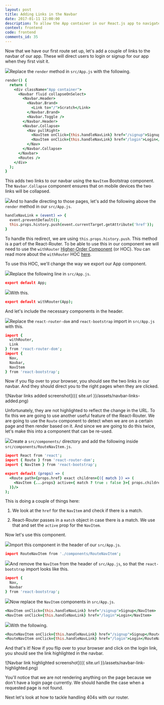 ```yaml
---
layout: post
title: Adding Links in the Navbar
date: 2017-01-11 12:00:00
description: To allow the App container in our React.js app to navigate to a link, we are going to use the withRouter higher-order component. The withRouter HOC from React Router adds the route related props to our component. With this we can call history.push to navigate around our app.
context: frontend
code: frontend
comments_id: 35
---
```


Now that we have our first route set up, let's add a couple of links to the navbar of our app. These will direct users to login or signup for our app when they first visit it.

<img class="code-marker" src="{{ site.url }}/assets/s.png" />Replace the `render` method in `src/App.js` with the following.

``` coffee
render() {
  return (
    <div className="App container">
      <Navbar fluid collapseOnSelect>
        <Navbar.Header>
          <Navbar.Brand>
            <Link to="/">Scratch</Link>
          </Navbar.Brand>
          <Navbar.Toggle />
        </Navbar.Header>
        <Navbar.Collapse>
          <Nav pullRight>
            <NavItem onClick={this.handleNavLink} href="/signup">Signup</NavItem>
            <NavItem onClick={this.handleNavLink} href="/login">Login</NavItem>
          </Nav>
        </Navbar.Collapse>
      </Navbar>
      <Routes />
    </div>
  );
}
```

This adds two links to our navbar using the `NavItem` Bootstrap component. The `Navbar.Collapse` component ensures that on mobile devices the two links will be collapsed.

<img class="code-marker" src="{{ site.url }}/assets/s.png" />And to handle directing to those pages, let's add the following above the `render` method in our `src/App.js`.

``` coffee
handleNavLink = (event) => {
  event.preventDefault();
  this.props.history.push(event.currentTarget.getAttribute('href'));
}
```

To handle this redirect, we are using `this.props.history.push`. This method is a part of the React-Router. To be able to use this in our component we will need to use the `withRouter` [Higher-Order Component](https://facebook.github.io/react/docs/higher-order-components.html) (or HOC). You can read more about the `withRouter` HOC [here](https://reacttraining.com/react-router/web/api/withRouter).

To use this HOC, we'll change the way we export our App component.

<img class="code-marker" src="{{ site.url }}/assets/s.png" />Replace the following line in `src/App.js`.

``` coffee
export default App;
```

<img class="code-marker" src="{{ site.url }}/assets/s.png" />With this.


``` coffee
export default withRouter(App);
```

And let's include the necessary components in the header.

<img class="code-marker" src="{{ site.url }}/assets/s.png" />Replace the `react-router-dom` and `react-bootstrap` import in `src/App.js` with this.

``` coffee
import {
  withRouter,
  Link
} from 'react-router-dom';
import {
  Nav,
  Navbar,
  NavItem
} from 'react-bootstrap';
```

Now if you flip over to your browser, you should see the two links in our navbar. And they should direct you to the right pages when they are clicked.

![Navbar links added screenshot]({{ site.url }}/assets/navbar-links-added.png)

Unfortunately, they are not highlighted to reflect the change in the URL. To fix this we are going to use another useful feature of the React-Router. We are going to use the `Route` component to detect when we are on a certain page and then render based on it. And since we are going to do this twice, let's make this into a component that can be re-used.

<img class="code-marker" src="{{ site.url }}/assets/s.png" />Create a `src/components/` directory and add the following inside `src/components/RouteNavItem.js`.

``` coffee
import React from 'react';
import { Route } from 'react-router-dom';
import { NavItem } from 'react-bootstrap';

export default (props) => (
  <Route path={props.href} exact children={({ match }) => (
    <NavItem {...props} active={ match ? true : false }>{ props.children }</NavItem>
  )}/>
);
```

This is doing a couple of things here:

1. We look at the `href` for the `NavItem` and check if there is a match.

2. React-Router passes in a `match` object in case there is a match. We use that and set the `active` prop for the `NavItem`.

Now let's use this component.

<img class="code-marker" src="{{ site.url }}/assets/s.png" />Import this component in the header of our `src/App.js`.

``` coffee
import RouteNavItem from './components/RouteNavItem';
```

<img class="code-marker" src="{{ site.url }}/assets/s.png" />And remove the `NavItem` from the header of `src/App.js`, so that the `react-bootstrap` import looks like this.

``` coffee
import {
  Nav,
  Navbar
} from 'react-bootstrap';
```

<img class="code-marker" src="{{ site.url }}/assets/s.png" />Now replace the `NavItem` components in `src/App.js`.

``` coffee
<NavItem onClick={this.handleNavLink} href="/signup">Signup</NavItem>
<NavItem onClick={this.handleNavLink} href="/login">Login</NavItem>
```

<img class="code-marker" src="{{ site.url }}/assets/s.png" />With the following.

``` coffee
<RouteNavItem onClick={this.handleNavLink} href="/signup">Signup</RouteNavItem>
<RouteNavItem onClick={this.handleNavLink} href="/login">Login</RouteNavItem>
```

And that's it! Now if you flip over to your browser and click on the login link, you should see the link highlighted in the navbar.

![Navbar link highlighted screenshot]({{ site.url }}/assets/navbar-link-highlighted.png)

You'll notice that we are not rendering anything on the page because we don't have a login page currently. We should handle the case when a requested page is not found.

Next let's look at how to tackle handling 404s with our router.
